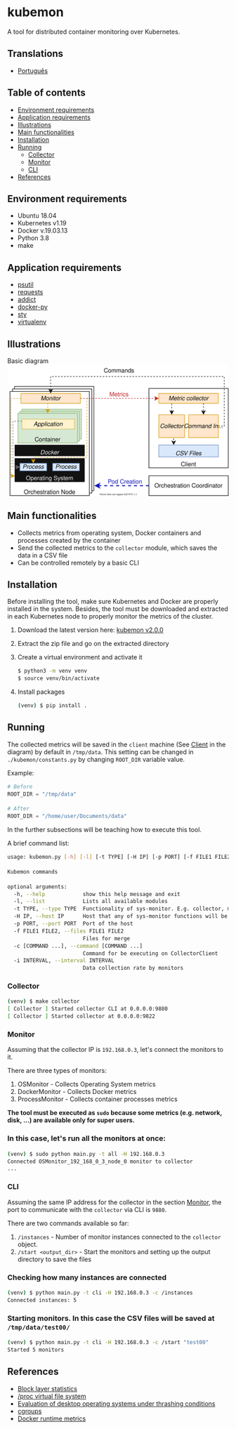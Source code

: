# kubemon
A tool for distributed container monitoring over Kubernetes.

## Translations
- [Português](./assets/README-pt-br.md)

## Table of contents
- [Environment requirements](#environment-requirements)
- [Application requirements](#application-requirements)
- [Illustrations](#illustrations)
- [Main functionalities](#main-functionalities)
- [Installation](#installation)
- [Running](#running)
    - [Collector](#collector)
    - [Monitor](#monitor)
    - [CLI](#cli)
- [References](#references)

## Environment requirements
- Ubuntu 18.04
- Kubernetes v1.19
- Docker v.19.03.13
- Python 3.8
- make

## Application requirements
- [psutil](https://github.com/giampaolo/psutil)
- [requests](https://github.com/psf/requests)
- [addict](https://github.com/mewwts/addict)
- [docker-py](https://github.com/docker/docker-py)
- [sty](https://github.com/feluxe/sty)
- [virtualenv](https://github.com/pypa/virtualenv)

## Illustrations
Basic diagram
![Kubemon diagram](./assets/diagram-en.svg)

## Main functionalities
- Collects metrics from operating system, Docker containers and processes created by the container
- Send the collected metrics to the ```collector``` module, which saves the data in a CSV file
- Can be controlled remotely by a basic CLI

## Installation
Before installing the tool, make sure Kubernetes and Docker are properly installed in the system. Besides, the tool must be downloaded and extracted in each Kubernetes node to properly monitor the metrics of the cluster.

1. Download the latest version here: [kubemon v2.0.0](https://github.com/hrchlhck/kubemon/archive/refs/tags/v2.0.0.zip) 

2. Extract the zip file and go on the extracted directory

3. Create a virtual environment and activate it
    ```sh
    $ python3 -m venv venv 
    $ source venv/bin/activate
    ```

4. Install packages
    ```sh 
    (venv) $ pip install .
    ```

## Running
The collected metrics will be saved in the ```client``` machine (See [Client](#Illustrations) in the diagram) by default in ```/tmp/data```. This setting can be changed in ```./kubemon/constants.py``` by changing ```ROOT_DIR``` variable value.

Example: 
```python
# Before
ROOT_DIR = "/tmp/data"

# After
ROOT_DIR = "/home/user/Documents/data"
```

In the further subsections will be teaching how to execute this tool.

A brief command list:
```sh
usage: kubemon.py [-h] [-l] [-t TYPE] [-H IP] [-p PORT] [-f FILE1 FILE2] [-c [COMMAND ...]] [-i INTERVAL]

Kubemon commands

optional arguments:
  -h, --help            show this help message and exit
  -l, --list            Lists all available modules
  -t TYPE, --type TYPE  Functionality of sys-monitor. E.g. collector, monitor, merge...
  -H IP, --host IP      Host that any of sys-monitor functions will be connecting
  -p PORT, --port PORT  Port of the host
  -f FILE1 FILE2, --files FILE1 FILE2
                        Files for merge
  -c [COMMAND ...], --command [COMMAND ...]
                        Command for be executing on CollectorClient
  -i INTERVAL, --interval INTERVAL
                        Data collection rate by monitors
```
### Collector
```sh
(venv) $ make collector
[ Collector ] Started collector CLI at 0.0.0.0:9880
[ Collector ] Started collector at 0.0.0.0:9822
```

### Monitor
Assuming that the collector IP is ```192.168.0.3```, let's connect the monitors to it.

There are three types of monitors:
1. OSMonitor - Collects Operating System metrics
2. DockerMonitor - Collects Docker metrics
3. ProcessMonitor - Collects container processes metrics

**The tool must be executed as ```sudo``` because some metrics (e.g. network, disk, ...) are available only for super users.**

### In this case, let's run all the monitors at once:
```sh
(venv) $ sudo python main.py -t all -H 192.168.0.3
Connected OSMonitor_192_168_0_3_node_0 monitor to collector
...
```

### CLI
Assuming the same IP address for the collector in the section [Monitor](#monitor), the port to communicate with the ```collector``` via CLI is ```9880```.

There are two commands available so far:
1. ```/instances``` - Number of monitor instances connected to the ```collector``` object.
2. ```/start <output_dir>``` - Start the monitors and setting up the output directory to save the files

### Checking how many instances are connected
```sh
(venv) $ python main.py -t cli -H 192.168.0.3 -c /instances
Connected instances: 5
```

### Starting monitors. In this case the CSV files will be saved at ```/tmp/data/test00/```
```sh
(venv) $ python main.py -t cli -H 192.168.0.3 -c /start "test00"
Started 5 monitors
```

## References
- [Block layer statistics](https://www.kernel.org/doc/html/latest/block/stat.html)
- [/proc virtual file system](https://man7.org/linux/man-pages/man5/proc.5.html)
- [Evaluation of desktop operating systems under thrashing conditions](https://journal-bcs.springeropen.com/track/pdf/10.1007/s13173-012-0080-8.pdf)
- [cgroups](https://www.man7.org/linux/man-pages/man7/cgroups.7.html)
- [Docker runtime metrics](https://docs.docker.com/config/containers/runmetrics/)

